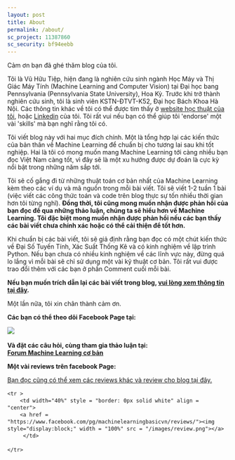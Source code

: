 ```yaml
---
layout: post
title: About
permalink: /about/
sc_project: 11387860
sc_security: bf94eebb
---
```


Cảm ơn bạn đã ghé thăm blog của tôi. 

Tôi là Vũ Hữu Tiệp, hiện đang là nghiên cứu sinh ngành Học Máy và Thị Giác Máy Tính (Machine Learning and Computer Vision) tại Đại học bang Pennsylvania (Pennsylvania State University), Hoa Kỳ. Trước khi trở thành nghiên cứu sinh, tôi là sinh viên KSTN-ĐTVT-K52, Đại học Bách Khoa Hà Nội. Các thông tin khác về tôi có thể được tim thấy ở [website học thuật của tôi](http://www.personal.psu.edu/thv102/), hoặc [Linkedin](https://www.linkedin.com/in/tiephuuvu/) của tôi. Tôi rất vui nếu bạn có thể giúp tôi 'endorse' một vài 'skills' mà bạn nghĩ rằng tôi có.

Tôi viết blog này với hai mục đích chính. Một là tổng hợp lại các kiến thức của bản thân về Machine Learning để chuẩn bị cho tương lai sau khi tốt nghiệp. Hai là tôi có mong muốn mang Machine Learning tới càng nhiều bạn đọc Việt Nam càng tốt, vì đây sẽ là một xu hướng 
được dự đoán là cực kỳ nổi bật trong những năm sắp tới. 

Tôi sẽ cố gắng đi từ những thuật toán cơ bản nhất của Machine Learning kèm theo các ví dụ và mã nguồn trong mỗi bài viết. Tôi sẽ viết 1-2 tuần 1 bài (việc viết các công thức toán và code trên blog thực sự tốn nhiều thời gian hơn tôi từng nghĩ). **Đồng thời, tôi cũng mong muốn nhận được phản hồi của bạn đọc để qua những thảo luận, chúng ta sẽ hiểu hơn về Machine Learning. Tôi đặc biệt mong muốn nhận được phản hồi nếu các bạn thấy các bài viết chưa chính xác hoặc có thể cải thiện để tốt hơn.**

Khi chuẩn bị các bài viết, tôi sẽ giả định rằng bạn đọc có một chút kiến thức về Đại Số Tuyến Tính, Xác Suất Thống Kê và có kinh nghiệm về lập trình Python. Nếu bạn chưa có nhiều kinh nghiệm về các lĩnh vực này, đừng quá lo lắng vì mỗi bài sẽ chỉ sử dụng một vài kỹ thuật cơ bản. Tôi rất vui được trao đổi thêm với các bạn ở phần Comment cuối mỗi bài.

**Nếu bạn muốn trích dẫn lại các bài viết trong blog, [vui lòng xem thông tin tại đây](/copyrights/).**

Một lần nữa, tôi xin chân thành cảm ơn.

<b>Các bạn có thể theo dõi Facebook Page tại:</b> <br>
<div class="share-page">
    <a href = "https://www.facebook.com/machinelearningbasicvn/" target="_blank" title="Follow us"><img src = "https://simplesharebuttons.com/images/somacro/facebook.png" width="50"></a>
</div>

<b>Và đặt các câu hỏi, cùng tham gia thảo luận tại:</b> <br>
[**Forum Machine Learning cơ bản**](https://www.facebook.com/groups/257768141347267/)

**Một vài reviews trên facebook Page:**

[Bạn đọc cũng có thể xem các reviews khác và review cho blog tại đây.](https://www.facebook.com/pg/machinelearningbasicvn/reviews/)

<div>
<table width = "100%" style = "border: 0px solid white">

    <tr >
        <td width="40%" style = "border: 0px solid white" align = "center">
        <a href = "https://www.facebook.com/pg/machinelearningbasicvn/reviews/"><img  style="display:block;" width = "100%" src = "/images/review.png"></a>
         </td>
        
    </tr>
</table>
</div>

<!-- Place this tag in your head or just before your close body tag. -->
<script async defer src="https://buttons.github.io/buttons.js"></script>
